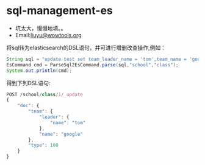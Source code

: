 # sql-management-es

* 坑太大，慢慢地填。。
* Email:liuyu@wowtools.org


将sql转为elasticsearch的DSL语句，并可进行增删改查操作,例如：

```java
String sql = "update test set team_leader_name = 'tom',team_name = 'google',type = 100 where _id = '1'";
EsCommand cmd = ParseSql2EsCommand.parse(sql,"school","class");
System.out.println(cmd);
```
得到下列DSL语句:

```js
POST /school/class/1/_update
{
    "doc": {
        "team": {
            "leader": {
                "name": "tom"
            },
            "name": "google"
        },
        "type": 100
    }
}
```

